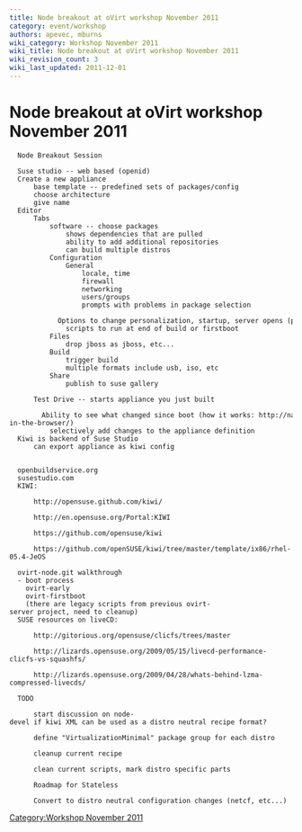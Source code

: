 ```yaml
---
title: Node breakout at oVirt workshop November 2011
category: event/workshop
authors: apevec, mburns
wiki_category: Workshop November 2011
wiki_title: Node breakout at oVirt workshop November 2011
wiki_revision_count: 3
wiki_last_updated: 2011-12-01
---
```


# Node breakout at oVirt workshop November 2011


      Node Breakout Session

      Suse studio -- web based (openid)
      Create a new appliance
          base template -- predefined sets of packages/config
          choose architecture
          give name
      Editor
          Tabs
              software -- choose packages
                  shows dependencies that are pulled
                  ability to add additional repositories
                  can build multiple distros
              Configuration
                  General
                      locale, time
                      firewall
                      networking
                      users/groups
                      prompts with problems in package selection
                  Options to change personalization, startup, server opens (postgres), desktop, appliance configuration, lvm
                  scripts to run at end of build or firstboot
              Files
                  drop jboss as jboss, etc...
              Build
                  trigger build
                  multiple formats include usb, iso, etc
              Share 
                  publish to suse gallery
                  
          Test Drive -- starts appliance you just built
              Ability to see what changed since boot (how it works: http://nat.org/blog/2009/07/linux-in-the-browser/)
              selectively add changes to the appliance definition
      Kiwi is backend of Suse Studio
          can export appliance as kiwi config
          
          
      openbuildservice.org
      susestudio.com
      KIWI: 

          http://opensuse.github.com/kiwi/

          http://en.opensuse.org/Portal:KIWI

          https://github.com/opensuse/kiwi

          https://github.com/openSUSE/kiwi/tree/master/template/ix86/rhel-05.4-JeOS

      ovirt-node.git walkthrough
      - boot process
        ovirt-early
        ovirt-firstboot
        (there are legacy scripts from previous ovirt-server project, need to cleanup)
      SUSE resources on liveCD:

          http://gitorious.org/opensuse/clicfs/trees/master

          http://lizards.opensuse.org/2009/05/15/livecd-performance-clicfs-vs-squashfs/

          http://lizards.opensuse.org/2009/04/28/whats-behind-lzma-compressed-livecds/

      TODO

          start discussion on node-devel if kiwi XML can be used as a distro neutral recipe format?

          define "VirtualizationMinimal" package group for each distro

          cleanup current recipe

          clean current scripts, mark distro specific parts

          Roadmap for Stateless

          Convert to distro neutral configuration changes (netcf, etc...)

[Category:Workshop November 2011](/community/events/archives/workshop/workshop-november-2011/)
